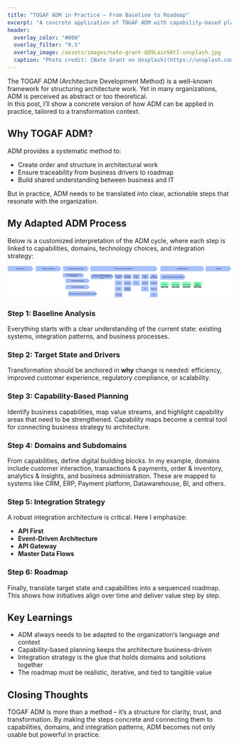 ```yaml
---
title: "TOGAF ADM in Practice – From Baseline to Roadmap"
excerpt: "A concrete application of TOGAF ADM with capability-based planning, domains, integration strategy, and roadmap."
header:
  overlay_color: "#000"
  overlay_filter: "0.5"
  overlay_image: /assets/images/nate-grant-QQ9LainS6tI-unsplash.jpg
  caption: "Photo credit: [Nate Grant on Unsplash](https://unsplash.com)"
---
```


The TOGAF ADM (Architecture Development Method) is a well-known framework for structuring architecture work. Yet in many organizations, ADM is perceived as abstract or too theoretical.  
In this post, I’ll show a concrete version of how ADM can be applied in practice, tailored to a transformation context.

## Why TOGAF ADM?
ADM provides a systematic method to:
- Create order and structure in architectural work  
- Ensure traceability from business drivers to roadmap  
- Build shared understanding between business and IT  

But in practice, ADM needs to be translated into clear, actionable steps that resonate with the organization.

## My Adapted ADM Process
Below is a customized interpretation of the ADM cycle, where each step is linked to capabilities, domains, technology choices, and integration strategy:

![Target Architecture ADM](/assets/images/Target-Architecture-ADM-EDGY.png)

### Step 1: Baseline Analysis
Everything starts with a clear understanding of the current state: existing systems, integration patterns, and business processes.

### Step 2: Target State and Drivers
Transformation should be anchored in **why** change is needed: efficiency, improved customer experience, regulatory compliance, or scalability.

### Step 3: Capability-Based Planning
Identify business capabilities, map value streams, and highlight capability areas that need to be strengthened. Capability maps become a central tool for connecting business strategy to architecture.

### Step 4: Domains and Subdomains
From capabilities, define digital building blocks. In my example, domains include customer interaction, transactions & payments, order & inventory, analytics & insights, and business administration. These are mapped to systems like CRM, ERP, Payment platform, Datawarehouse, BI, and others.

### Step 5: Integration Strategy
A robust integration architecture is critical. Here I emphasize:
- **API First**  
- **Event-Driven Architecture**  
- **API Gateway**  
- **Master Data Flows**  

### Step 6: Roadmap
Finally, translate target state and capabilities into a sequenced roadmap. This shows how initiatives align over time and deliver value step by step.

## Key Learnings
- ADM always needs to be adapted to the organization’s language and context  
- Capability-based planning keeps the architecture business-driven  
- Integration strategy is the glue that holds domains and solutions together  
- The roadmap must be realistic, iterative, and tied to tangible value  

## Closing Thoughts
TOGAF ADM is more than a method – it’s a structure for clarity, trust, and transformation. By making the steps concrete and connecting them to capabilities, domains, and integration patterns, ADM becomes not only usable but powerful in practice.
